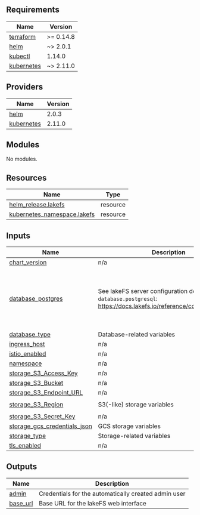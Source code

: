 <!-- BEGIN_TF_DOCS -->
## Requirements

| Name | Version |
|------|---------|
| <a name="requirement_terraform"></a> [terraform](#requirement\_terraform) | >= 0.14.8 |
| <a name="requirement_helm"></a> [helm](#requirement\_helm) | ~> 2.0.1 |
| <a name="requirement_kubectl"></a> [kubectl](#requirement\_kubectl) | 1.14.0 |
| <a name="requirement_kubernetes"></a> [kubernetes](#requirement\_kubernetes) | ~> 2.11.0 |

## Providers

| Name | Version |
|------|---------|
| <a name="provider_helm"></a> [helm](#provider\_helm) | 2.0.3 |
| <a name="provider_kubernetes"></a> [kubernetes](#provider\_kubernetes) | 2.11.0 |

## Modules

No modules.

## Resources

| Name | Type |
|------|------|
| [helm_release.lakefs](https://registry.terraform.io/providers/hashicorp/helm/latest/docs/resources/release) | resource |
| [kubernetes_namespace.lakefs](https://registry.terraform.io/providers/hashicorp/kubernetes/latest/docs/resources/namespace) | resource |

## Inputs

| Name | Description | Type | Default | Required |
|------|-------------|------|---------|:--------:|
| <a name="input_chart_version"></a> [chart\_version](#input\_chart\_version) | n/a | `string` | `"1.1.3"` | no |
| <a name="input_database_postgres"></a> [database\_postgres](#input\_database\_postgres) | See lakeFS server configuration docs, section `database.postgresql`: https://docs.lakefs.io/reference/configuration.html | <pre>object({<br>    connection_string       = string,<br>    max_open_connections    = optional(number),<br>    max_idle_connections    = optional(number),<br>    connection_max_lifetime = optional(string),<br>  })</pre> | `null` | no |
| <a name="input_database_type"></a> [database\_type](#input\_database\_type) | Database-related variables | `string` | n/a | yes |
| <a name="input_ingress_host"></a> [ingress\_host](#input\_ingress\_host) | n/a | `string` | `""` | no |
| <a name="input_istio_enabled"></a> [istio\_enabled](#input\_istio\_enabled) | n/a | `bool` | `false` | no |
| <a name="input_namespace"></a> [namespace](#input\_namespace) | n/a | `string` | `"lakefs"` | no |
| <a name="input_storage_S3_Access_Key"></a> [storage\_S3\_Access\_Key](#input\_storage\_S3\_Access\_Key) | n/a | `string` | `""` | no |
| <a name="input_storage_S3_Bucket"></a> [storage\_S3\_Bucket](#input\_storage\_S3\_Bucket) | n/a | `string` | `""` | no |
| <a name="input_storage_S3_Endpoint_URL"></a> [storage\_S3\_Endpoint\_URL](#input\_storage\_S3\_Endpoint\_URL) | n/a | `string` | `""` | no |
| <a name="input_storage_S3_Region"></a> [storage\_S3\_Region](#input\_storage\_S3\_Region) | S3(-like) storage variables | `string` | `"us-east-1"` | no |
| <a name="input_storage_S3_Secret_Key"></a> [storage\_S3\_Secret\_Key](#input\_storage\_S3\_Secret\_Key) | n/a | `string` | `""` | no |
| <a name="input_storage_gcs_credentials_json"></a> [storage\_gcs\_credentials\_json](#input\_storage\_gcs\_credentials\_json) | GCS storage variables | `string` | `""` | no |
| <a name="input_storage_type"></a> [storage\_type](#input\_storage\_type) | Storage-related variables | `string` | n/a | yes |
| <a name="input_tls_enabled"></a> [tls\_enabled](#input\_tls\_enabled) | n/a | `bool` | `true` | no |

## Outputs

| Name | Description |
|------|-------------|
| <a name="output_admin"></a> [admin](#output\_admin) | Credentials for the automatically created admin user |
| <a name="output_base_url"></a> [base\_url](#output\_base\_url) | Base URL for the lakeFS web interface |
<!-- END_TF_DOCS -->